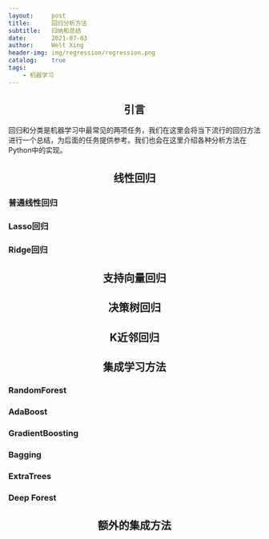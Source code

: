 ```yaml
---
layout:     post
title:      回归分析方法       
subtitle:   归纳和总结
date:       2021-07-03
author:     Welt Xing
header-img: img/regression/regression.png
catalog:    true
tags:
    - 机器学习
---
```


## <center>引言

回归和分类是机器学习中最常见的两项任务，我们在这里会将当下流行的回归方法进行一个总结，为后面的任务提供参考。我们也会在这里介绍各种分析方法在Python中的实现。

## <center>线性回归

### 普通线性回归

### Lasso回归

### Ridge回归

## <center>支持向量回归

## <center>决策树回归

## <center>K近邻回归

## <center>集成学习方法

### RandomForest

### AdaBoost

### GradientBoosting

### Bagging

### ExtraTrees

### Deep Forest

## <center>额外的集成方法
